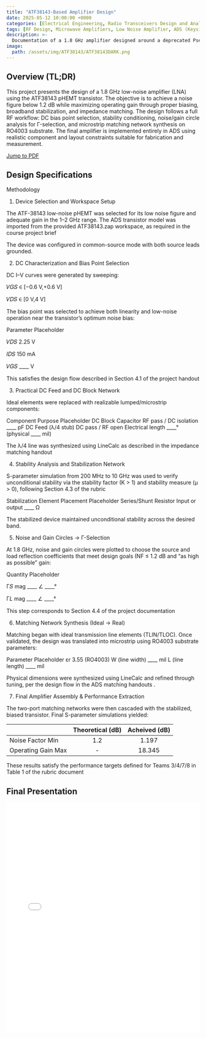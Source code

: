 ```yaml
---
title: "ATF38143-Based Amplifier Design"
date: 2025-05-12 10:00:00 +0000
categories: [Electrical Engineering, Radio Transceivers Design and Analysis]
tags: [RF Design, Microwave Amplifiers, Low Noise Amplifier, ADS (Keysight), Impedance Matching, Smith Chart, Transmission Lines, RO4003, pHEMT, ATF38143]
description: >-
  Documentation of a 1.8 GHz amplifier designed around a deprecated Pseudomorphic high-electron-mobility transistor (HEMT) IC.
image:
  path: /assets/img/ATF38143/ATF38143DARK.png
---
```

## Overview (TL;DR)

This project presents the design of a 1.8 GHz low-noise amplifier (LNA) using the ATF38143 pHEMT transistor. The objective is to achieve a noise figure below 1.2 dB while maximizing operating gain through proper biasing, broadband stabilization, and impedance matching. The design follows a full RF workflow: DC bias point selection, stability conditioning, noise/gain circle analysis for Γ-selection, and microstrip matching network synthesis on RO4003 substrate. The final amplifier is implemented entirely in ADS using realistic component and layout constraints suitable for fabrication and measurement.

[Jump to PDF](#final-presentation)


## Design Specifications

Methodology
1. Device Selection and Workspace Setup

The ATF-38143 low-noise pHEMT was selected for its low noise figure and adequate gain in the 1–2 GHz range. The ADS transistor model was imported from the provided ATF38143.zap workspace, as required in the course project brief 

The device was configured in common-source mode with both source leads grounded.

2. DC Characterization and Bias Point Selection

DC I–V curves were generated by sweeping:

𝑉𝐺𝑆 ∈ [−0.6 V,+0.6 V]

𝑉𝐷𝑆 ∈ [0 V,4 V]


The bias point was selected to achieve both linearity and low-noise operation near the transistor’s optimum noise bias:

Parameter	Placeholder

𝑉𝐷𝑆
	2.25 V

𝐼𝐷𝑆
	150 mA

𝑉𝐺𝑆 
____ V

This satisfies the design flow described in Section 4.1 of the project handout 

3. Practical DC Feed and DC Block Network

Ideal elements were replaced with realizable lumped/microstrip components:

Component	Purpose	Placeholder
DC Block Capacitor	RF pass / DC isolation	____ pF
DC Feed (λ/4 stub)	DC pass / RF open	Electrical length ____° (physical ____ mil)

The λ/4 line was synthesized using LineCalc as described in the impedance matching handout 

4. Stability Analysis and Stabilization Network

S-parameter simulation from 200 MHz to 10 GHz was used to verify unconditional stability via the stability factor (K > 1) and stability measure (μ > 0), following Section 4.3 of the rubric 


Stabilization Element	Placement	Placeholder
Series/Shunt Resistor	Input or output	____ Ω

The stabilized device maintained unconditional stability across the desired band.

5. Noise and Gain Circles → Γ-Selection

At 1.8 GHz, noise and gain circles were plotted to choose the source and load reflection coefficients that meet design goals (NF ≤ 1.2 dB and “as high as possible” gain:

Quantity	Placeholder

Γ𝑆
	mag ____ ∠ ____°

Γ𝐿
	mag ____ ∠ ____°

This step corresponds to Section 4.4 of the project documentation 

6. Matching Network Synthesis (Ideal → Real)

Matching began with ideal transmission line elements (TLIN/TLOC). Once validated, the design was translated into microstrip using RO4003 substrate parameters:

Parameter	Placeholder
εr	3.55 (RO4003)
W (line width)	____ mil
L (line length)	____ mil

Physical dimensions were synthesized using LineCalc and refined through tuning, per the design flow in the ADS matching handouts .

7. Final Amplifier Assembly & Performance Extraction

The two-port matching networks were then cascaded with the stabilized, biased transistor. Final S-parameter simulations yielded:

| | Theoretical (dB) | Acheived (dB) |
|:--          |:--:      |:--:       |
| Noise Factor Min |     1.2      |     1.197      |
| Operating Gain Max   |     -     |     18.345      |

These results satisfy the performance targets defined for Teams 3/4/7/8 in Table 1 of the rubric document

## Final Presentation
<embed src="{{ site.baseurl }}/assets/ELE440_Presentation.pdf"
       type="application/pdf" width="100%" height="600px">
